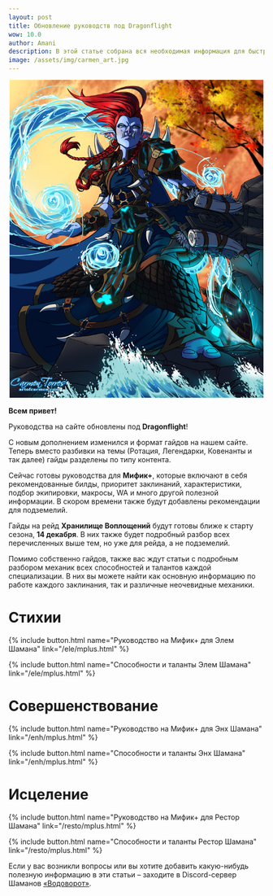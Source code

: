```yaml
---    
layout: post
title: Обновление руководств под Dragonflight
wow: 10.0
author: Amani
description: В этой статье собрана вся необходимая информация для быстрой прокачки вашего персонажа в дополнении Dragonflight.
image: /assets/img/carmen_art.jpg
---
```


<p align="center">
<img src="/assets/img/carmen_art.jpg" width=500x> 
</p>

**Всем привет!**

Руководства на сайте обновлены под **Dragonflight**!

С новым дополнением изменился и формат гайдов на нашем сайте. Теперь вместо разбивки на темы (Ротация, Легендарки, Ковенанты и так далее) гайды разделены по типу контента.

Сейчас готовы руководства для **Мифик+**, которые включают в себя рекомендованные билды, приоритет заклинаний, характеристики, подбор экипировки, макросы, WA и много другой полезной информации. В скором времени также будут добавлены рекомендации для подземелий.

Гайды на рейд **Хранилище Воплощений** будут готовы ближе к старту сезона, **14 декабря**. В них также будет подробный разбор всех перечисленных выше тем, но уже для рейда, а не подземелий.

Помимо собственно гайдов, также вас ждут статьи с подробным разбором механик всех способностей и талантов каждой специализации. В них вы можете найти как основную информацию по работе каждого заклинания, так и различные неочевидные механики.

# Стихии

<p></p>

{% include button.html name="Руководство на Мифик+ для Элем Шамана" link="/ele/mplus.html" %}  

<p></p>

{% include button.html name="Способности и таланты Элем Шамана" link="/ele/mplus.html" %}  

<p></p>

# Совершенствование

<p></p>

{% include button.html name="Руководство на Мифик+ для Энх Шамана" link="/enh/mplus.html" %}  

<p></p>

{% include button.html name="Способности и таланты Энх Шамана" link="/enh/mplus.html" %}  

<p></p>

# Исцеление

<p></p>

{% include button.html name="Руководство на Мифик+ для Рестор Шамана" link="/resto/mplus.html" %}  

<p></p>

{% include button.html name="Способности и таланты Рестор Шамана" link="/resto/mplus.html" %}  

<p></p>



Если у вас возникли вопросы или вы хотите добавить какую-нибудь полезную информацию в эти статьи – заходите в Discord-сервер Шаманов [«Водоворот»](https://discord.gg/vodovorot).
